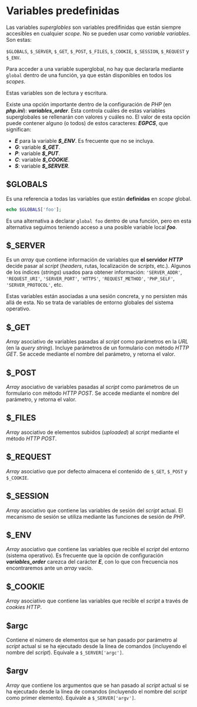 # Variables predefinidas

Las variables *superglobles* son variables predifinidas que están siempre accesibles en cualquier *scope*. No se pueden usar como *variable variables*. Son estas:

`$GLOBALS`, `$_SERVER`, `$_GET`, `$_POST`, `$_FILES`, `$_COOKIE`, `$_SESSION`, `$_REQUEST` y `$_ENV`.

Para acceder a una variable superglobal, no hay que declararla mediante `global` dentro de una función, ya que están disponibles en todos los *scopes*.

Estas variables son de lectura y escritura.

Existe una opción importante dentro de la configuración de *PHP* (en ***php.ini***): ***variables_order***. Esta controla cuáles de estas variables superglobales se rellenarán con valores y cuáles no. El valor de esta opción puede contener alguno (o todos) de estos caracteres: ***EGPCS***, que significan:

- ***E*** para la variable ***\$_ENV***. Es frecuente que no se incluya.
- ***G***: variable ***\$_GET***.
- ***P***: variable ***\$_PUT***.
- ***C***: variable ***\$_COOKIE***.
- ***S***: variable ***\$_SERVER***.

## $GLOBALS

Es una referencia a todas las variables que están **definidas** en *scope* global.

```php
echo $GLOBALS['foo'];
```

Es una alternativa a declarar `global foo` dentro de una función, pero en esta alternativa seguimos teniendo acceso a una posible variable local ***foo***.

## $_SERVER

Es un *array* que contiene información de variables que **el servidor** ***HTTP*** decide pasar al *script* (*headers*, rutas, localización de *scripts*, etc.). Algunos de los índices (*strings*) usados para obtener información: `'SERVER_ADDR'`, `'REQUEST_URI'`, `'SERVER_PORT'`, `'HTTPS'`, `'REQUEST_METHOD'`, `'PHP_SELF'`, `'SERVER_PROTOCOL'`, etc.

Estas variables están asociadas a una sesión concreta, y no persisten más allá de esta. No se trata de variables de entorno globales del sistema operativo.

## $_GET

*Array* asociativo de variables pasadas al *script* como parámetros en la *URL* (en la *query string*). Incluye parámetros de un formulario con método *HTTP GET*. Se accede mediante el nombre del parámetro, y retorna el valor.

## $_POST

*Array* asociativo de variables pasadas al *script* como parámetros de un formulario con método *HTTP POST*. Se accede mediante el nombre del parámetro, y retorna el valor.

## $_FILES

*Array* asociativo de elementos subidos (*uploaded*) al *script* mediante el método *HTTP POST*.

## $_REQUEST

*Array* asociativo que por defecto almacena el contenido de `$_GET`, `$_POST` y `$_COOKIE`.

## $_SESSION

*Array* asociativo que contiene las variables de sesión del *script* actual. El mecanismo de sesión se utiliza mediante las funciones de sesión de *PHP*.

## $_ENV

*Array* asociativo que contiene las variables que recible el *script* del entorno (sistema operativo). Es frecuente que la opción de configuración ***variables_order*** carezca del carácter ***E***, con lo que con frecuencia nos encontraremos ante un *array* vacío.

## $_COOKIE

*Array* asociativo que contiene las variables que recible el *script* a través de *cookies HTTP*.

## $argc

Contiene el número de elementos que se han pasado por parámetro al *script* actual si se ha ejecutado desde la línea de comandos (incluyendo el nombre del *script*). Equivale a `$_SERVER['argc']`.

## $argv

*Array* que contiene los argumentos que se han pasado al *script* actual si se ha ejecutado desde la línea de comandos (incluyendo el nombre del *script* como primer elemento). Equivale a `$_SERVER['argv']`.
